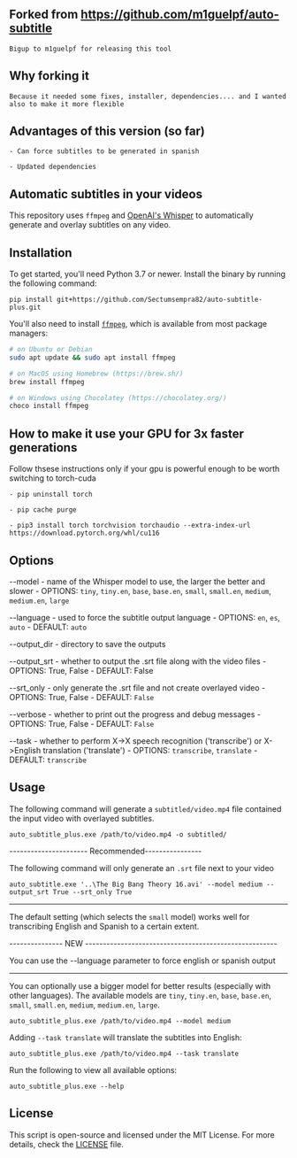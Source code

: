 ## Forked from https://github.com/m1guelpf/auto-subtitle

    Bigup to m1guelpf for releasing this tool

## Why forking it 

    Because it needed some fixes, installer, dependencies.... and I wanted also to make it more flexible

## Advantages of this version (so far)

    - Can force subtitles to be generated in spanish

    - Updated dependencies



## Automatic subtitles in your videos

This repository uses `ffmpeg` and [OpenAI's Whisper](https://openai.com/blog/whisper) to automatically generate and overlay subtitles on any video.

## Installation

To get started, you'll need Python 3.7 or newer. Install the binary by running the following command:

    pip install git+https://github.com/Sectumsempra82/auto-subtitle-plus.git

You'll also need to install [`ffmpeg`](https://ffmpeg.org/), which is available from most package managers:

```bash
# on Ubuntu or Debian
sudo apt update && sudo apt install ffmpeg

# on MacOS using Homebrew (https://brew.sh/)
brew install ffmpeg

# on Windows using Chocolatey (https://chocolatey.org/)
choco install ffmpeg
```

## How to make it use your GPU for 3x faster generations

Follow thsese instructions only if your gpu is powerful enough to be worth switching to torch-cuda

    - pip uninstall torch

    - pip cache purge
    
    - pip3 install torch torchvision torchaudio --extra-index-url https://download.pytorch.org/whl/cu116

## Options

--model - name of the Whisper model to use, the larger the better and slower - OPTIONS: `tiny`, `tiny.en`, `base`, `base.en`, `small`, `small.en`, `medium`, `medium.en`, `large`

--language - used to force the subtitle output language - OPTIONS: `en`, `es`, `auto` - DEFAULT: `auto`

--output_dir - directory to save the outputs

--output_srt - whether to output the .srt file along with the video files - OPTIONS: True, False - DEFAULT: False

--srt_only - only generate the .srt file and not create overlayed video - OPTIONS: True, False - DEFAULT: `False`

--verbose - whether to print out the progress and debug messages - OPTIONS: True, False - DEFAULT: `False`

--task - whether to perform X->X speech recognition ('transcribe') or X->English translation ('translate') - OPTIONS: `transcribe`, `translate` - DEFAULT: `transcribe`



## Usage

The following command will generate a `subtitled/video.mp4` file contained the input video with overlayed subtitles.

    auto_subtitle_plus.exe /path/to/video.mp4 -o subtitled/

---------------------- Recommended----------------

The following command will only generate an `.srt` file next to your video

    auto_subtitle.exe '..\The Big Bang Theory 16.avi' --model medium --output_srt True --srt_only True

--------------------------------------------------

The default setting (which selects the `small` model) works well for transcribing English and Spanish to a certain extent.

--------------- NEW ------------------------------------------------------

You can use the --language parameter to force english or spanish output

--------------------------------------------------------------------------

You can optionally use a bigger model for better results (especially with other languages). The available models are `tiny`, `tiny.en`, `base`, `base.en`, `small`, `small.en`, `medium`, `medium.en`, `large`.

    auto_subtitle_plus.exe /path/to/video.mp4 --model medium

Adding `--task translate` will translate the subtitles into English:

    auto_subtitle_plus.exe /path/to/video.mp4 --task translate

Run the following to view all available options:

    auto_subtitle_plus.exe --help

## License

This script is open-source and licensed under the MIT License. For more details, check the [LICENSE](LICENSE) file.
